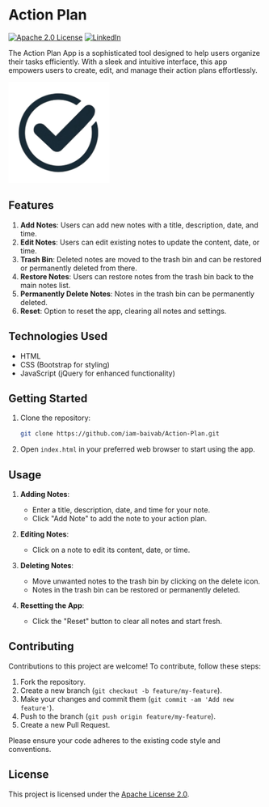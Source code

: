 # Action Plan
[![Apache 2.0 License][license-shield]][license-url]
[![LinkedIn][linkedin-shield]][linkedin-url]

The Action Plan App is a sophisticated tool designed to help users organize their tasks efficiently. With a sleek and intuitive interface, this app empowers users to create, edit, and manage their action plans effortlessly.

<img src="assets/favicon.png" height=200>

## Features

1. **Add Notes**: Users can add new notes with a title, description, date, and time.
2. **Edit Notes**: Users can edit existing notes to update the content, date, or time.
3. **Trash Bin**: Deleted notes are moved to the trash bin and can be restored or permanently deleted from there.
4. **Restore Notes**: Users can restore notes from the trash bin back to the main notes list.
5. **Permanently Delete Notes**: Notes in the trash bin can be permanently deleted.
6. **Reset**: Option to reset the app, clearing all notes and settings.

## Technologies Used

- HTML
- CSS (Bootstrap for styling)
- JavaScript (jQuery for enhanced functionality)

## Getting Started

1. Clone the repository:

   ```bash
   git clone https://github.com/iam-baivab/Action-Plan.git
   ```

2. Open `index.html` in your preferred web browser to start using the app.

## Usage

1. **Adding Notes**:
   - Enter a title, description, date, and time for your note.
   - Click "Add Note" to add the note to your action plan.

2. **Editing Notes**:
   - Click on a note to edit its content, date, or time.

3. **Deleting Notes**:
   - Move unwanted notes to the trash bin by clicking on the delete icon.
   - Notes in the trash bin can be restored or permanently deleted.

4. **Resetting the App**:
   - Click the "Reset" button to clear all notes and start fresh.

## Contributing

Contributions to this project are welcome! To contribute, follow these steps:

1. Fork the repository.
2. Create a new branch (`git checkout -b feature/my-feature`).
3. Make your changes and commit them (`git commit -am 'Add new feature'`).
4. Push to the branch (`git push origin feature/my-feature`).
5. Create a new Pull Request.

Please ensure your code adheres to the existing code style and conventions.

## License

This project is licensed under the [Apache License 2.0](LICENSE).

[license-shield]: https://img.shields.io/badge/License-Apache%202.0-red.svg
[license-url]: https://github.com/iam-baivab/News-Scraping-using-BeautyfulSoup-Selenium-with-Django/blob/main/LICENSE
[linkedin-shield]: https://img.shields.io/badge/-LinkedIn-black.svg?style=flat&logo=linkedin&colorB=blue
[linkedin-url]: https://www.linkedin.com/in/baivabsarkar/